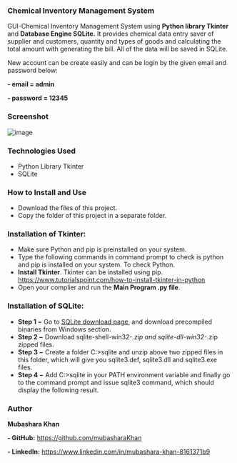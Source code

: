 ### **Chemical Inventory Management System**
GUI-Chemical Inventory Management System using **Python library Tkinter** and **Database Engine SQLite.**
It provides chemical data entry saver of supplier and customers, quantity and types of goods and calculating the total amount with generating the bill.
All of the data will be saved in SQLite. 

New account can be create easily and can be login by the given email and password below:

**- email = admin** 

**- password = 12345**

### **Screenshot**
![image](https://user-images.githubusercontent.com/83177745/174060793-3ab8d40d-4f22-42f6-a35d-005631ae1dec.png)

### **Technologies Used**
- Python Library Tkinter 
- SQLite 

### **How to  Install and Use**
- Download  the files of this project.
- Copy the folder of this project in a separate folder.

### **Installation of Tkinter:**
- Make sure Python and pip is preinstalled on your system. 
- Type the following commands in command prompt to check is python and pip is installed on your system. To check Python.
- **Install Tkinter**. Tkinter can be installed using pip. https://www.tutorialspoint.com/how-to-install-tkinter-in-python
- Open your complier and run the **Main Program .py file**.

### **Installation of SQLite:**
- **Step 1 −** Go to [SQLite download page](https://www.sqlite.org/download.html), and download precompiled binaries from Windows section.
- **Step 2 −** Download sqlite-shell-win32-*.zip and sqlite-dll-win32-*.zip zipped files.
- **Step 3 −** Create a folder C:\>sqlite and unzip above two zipped files in this folder, which will give you sqlite3.def, sqlite3.dll and sqlite3.exe files.
- **Step 4 −** Add C:\>sqlite in your PATH environment variable and finally go to the command prompt and issue sqlite3 command, which should display the following result.

### **Author**
**Mubashara Khan**

**- GitHub:**   https://github.com/mubasharaKhan

**- LinkedIn:**  https://www.linkedin.com/in/mubashara-khan-8161371b9
